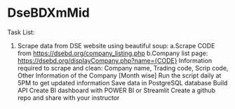 # DseBDXmMid
Task List:
1. Scrape data from DSE website using beautiful soup: 
               a.Scrape CODE from https://dsebd.org/company_listing.php
b.Company list page: https://dsebd.org/displayCompany.php?name={CODE}
Information required to scrape and clean:
			Company name, Trading code, Scrip code, Other Information of the 
Company [Month wise]
Run the script daily at 5PM to get updated information
Save data in PostgreSQL database
Build API
Create BI dashboard with POWER BI or Streamlit
Create a github repo and share with your instructor
